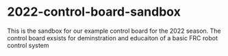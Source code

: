 # 2022-control-board-sandbox

This is the sandbox for our example control board for the 2022 season. The control board exsists for deminstration and educaiton of a basic FRC robot control system
